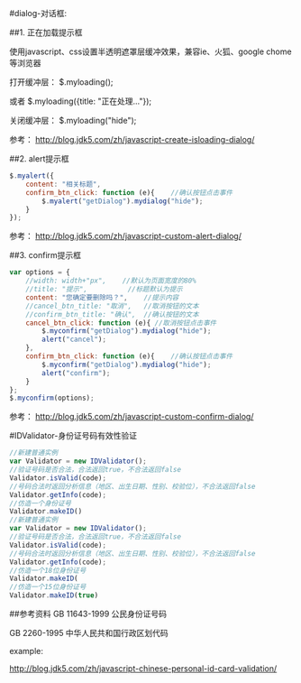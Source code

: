 #dialog-对话框:

##1. 正在加载提示框

使用javascript、css设置半透明遮罩层缓冲效果，兼容ie、火狐、google chome等浏览器

打开缓冲层： $.myloading();

或者 $.myloading({title: "正在处理..."});

关闭缓冲层： $.myloading("hide");

参考： http://blog.jdk5.com/zh/javascript-create-isloading-dialog/

##2. alert提示框
```javascript
$.myalert({
	content: "相关标题",
	confirm_btn_click: function (e){	//确认按钮点击事件
		$.myalert("getDialog").mydialog("hide");
	}
});
```
参考： http://blog.jdk5.com/zh/javascript-custom-alert-dialog/

##3. confirm提示框
```javascript
var options = {
	//width: width+"px", 	//默认为页面宽度的80%
	//title: "提示", 			//标题默认为提示
	content: "您确定要删除吗？",	//提示内容
	//cancel_btn_title: "取消", 	//取消按钮的文本
	//confirm_btn_title: "确认",	//确认按钮的文本
	cancel_btn_click: function (e){	//取消按钮点击事件
		$.myconfirm("getDialog").mydialog("hide");
		alert("cancel");
	},
	confirm_btn_click: function (e){	//确认按钮点击事件
		$.myconfirm("getDialog").mydialog("hide");
		alert("confirm");
	}
};
$.myconfirm(options);
```
参考： http://blog.jdk5.com/zh/javascript-custom-confirm-dialog/

#IDValidator-身份证号码有效性验证
```javascript
//新建普通实例
var Validator = new IDValidator();
//验证号码是否合法，合法返回true，不合法返回false
Validator.isValid(code);
//号码合法时返回分析信息（地区、出生日期、性别、校验位），不合法返回false
Validator.getInfo(code);
//仿造一个身份证号
Validator.makeID()
//新建普通实例
var Validator = new IDValidator();
//验证号码是否合法，合法返回true，不合法返回false
Validator.isValid(code);
//号码合法时返回分析信息（地区、出生日期、性别、校验位），不合法返回false
Validator.getInfo(code);
//仿造一个18位身份证号
Validator.makeID(
//仿造一个15位身份证号
Validator.makeID(true)
```
##参考资料
GB 11643-1999 公民身份证号码

GB 2260-1995 中华人民共和国行政区划代码

example:

http://blog.jdk5.com/zh/javascript-chinese-personal-id-card-validation/
